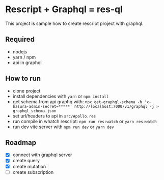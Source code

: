 # Rescript + Graphql = res-ql

This project is sample how to create rescript project with graphql.

## Required

- nodejs
- yarn / npm
- api in graphql

## How to run

- clone project 
- install dependencies with `yarn` or `npm install`
- get schema from api graphq with: `npx get-graphql-schema -h 'x-hasura-admin-secret=*****' http://localhost:7000/v1/graphql -j > graphql_schema.json`
- set url/headers to api in `src/Apollo.res`
- run compile in whatch rescript: `npm run res:watch` or `yarn res:watch`
- run dev vite server with `npm run dev` or `yarn dev`

## Roadmap

- [x] connect with graphql server
- [x] create query
- [x] create mutation
- [ ] create subscription
